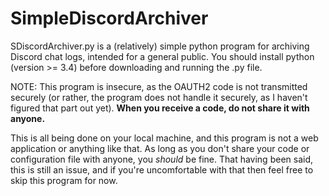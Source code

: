 # SimpleDiscordArchiver
SDiscordArchiver.py is a (relatively) simple python program for archiving Discord chat logs, intended for a general public.
You should install python (version >= 3.4) before downloading and running the .py file.

NOTE: This program is insecure, as the OAUTH2 code is not transmitted securely (or rather,
the program does not handle it securely, as I haven't figured that part out yet).
**When you receive a code, do not share it with anyone.**

This is all being done on your local machine, and this program is not a web application or anything like that.
As long as you don't share your code or configuration file with anyone, you _should_ be fine.
That having been said, this is still an issue, and if you're uncomfortable with that
then feel free to skip this program for now.